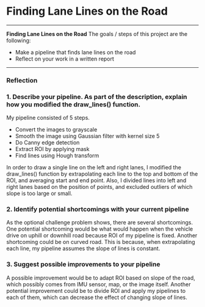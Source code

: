 # **Finding Lane Lines on the Road** 
---

**Finding Lane Lines on the Road**
The goals / steps of this project are the following:
* Make a pipeline that finds lane lines on the road
* Reflect on your work in a written report
---

### Reflection

### 1. Describe your pipeline. As part of the description, explain how you modified the draw_lines() function.

My pipeline consisted of 5 steps. 
* Convert the images to grayscale
* Smooth the image using Gaussian filter with kernel size 5
* Do Canny edge detection
* Extract ROI by applying mask
* Find lines using Hough transform

In order to draw a single line on the left and right lanes, I modified the draw_lines() function by
extrapolating each line to the top and bottom of the ROI, and averaging start and end point. Also, I divided lines into left and right lanes based on the position of points, and excluded outliers of which slope is too large or small. 

### 2. Identify potential shortcomings with your current pipeline
As the optional challenge problem shows, there are several shortcomings. One potential shortcoming would be what would happen when the vehicle drive on uphill or downhill road because ROI of my pipeline is fixed. Another shortcoming could be on curved road. This is because, when extrapolating each line, my pipeline assumes the slope of lines is constant. 


### 3. Suggest possible improvements to your pipeline
A possible improvement would be to adapt ROI based on slope of the road, which possibly comes from IMU sensor, map, or the image itself. Another potential improvement could be to divide ROI and apply my pipelines to each of them, which can decrease the effect of changing slope of lines. 
